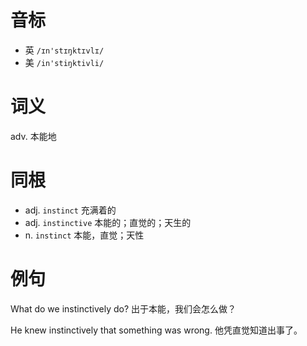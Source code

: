 # 音标

- 英 `/ɪn'stɪŋktɪvlɪ/`
- 美 `/in'stiŋktivli/`

# 词义

adv. 本能地


# 同根

- adj. `instinct` 充满着的
- adj. `instinctive` 本能的；直觉的；天生的
- n. `instinct` 本能，直觉；天性

# 例句

What do we instinctively do?
出于本能，我们会怎么做？

He knew instinctively that something was wrong.
他凭直觉知道出事了。


